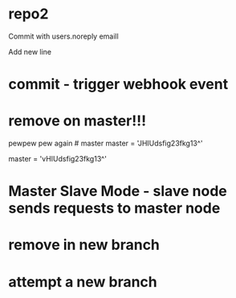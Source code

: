 # repo2

Commit with users.noreply emaill

Add new line
# commit - trigger webhook event

# remove on master!!!
pewpew pew again    # master
master = 'JHIUdsfig23fkg13^'


















master = 'vHIUdsfig23fkg13^'

# Master Slave Mode - slave node sends requests to master node



# remove in new branch

# attempt a new branch






